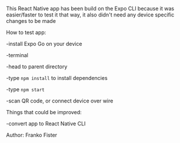 This React Native app has been build on the Expo CLI because it was easier/faster to test it that way,
it also didn't need any device specific changes to be made

How to test app:

-install Expo Go on your device

-terminal

-head to parent directory

-type `npm install` to install dependencies

-type `npm start`

-scan QR code, or connect device over wire

Things that could be improved:

-convert app to React Native CLI

Author: Franko Fister
